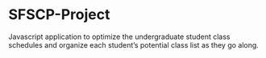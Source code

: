# SFSCP-Project
 Javascript application to optimize the undergraduate student class schedules and organize each student’s potential class list as they go along.
